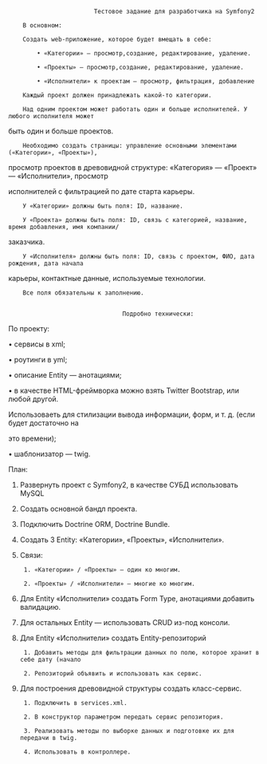                             Тестовое задание для разработчика на Symfony2

        В основном:

        Создать web-приложение, которое будет вмещать в себе:

            • «Категории» — просмотр,создание, редактирование, удаление.

            • «Проекты» — просмотр,создание, редактирование, удаление.

            • «Исполнители» к проектам — просмотр, фильтрация, добавление

        Каждый проект должен принадлежать какой-то категории.

        Над одним проектом может работать один и больше исполнителей. У любого исполнителя может

быть один и больше проектов.

        Необходимо создать страницы: управление основными элементами («Категории», «Проекты»),

просмотр проектов в древовидной структуре: «Категория» — «Проект» — «Исполнители», просмотр

исполнителей с фильтрацией по дате старта карьеры.

        У «Категории» должны быть поля: ID, название.

        У «Проекта» должны быть поля: ID, связь с категорией, название, время добавления, имя компании/

заказчика.

        У «Исполнителя» должны быть поля: ID, связь с проектом, ФИО, дата рождения, дата начала

карьеры, контактные данные, используемые технологии.

        Все поля обязательны к заполнению.


                                    Подробно технически:

По проекту:

• сервисы в xml;

• роутинги в yml;

• описание Entity — анотациями;

• в качестве HTML-фреймворка можно взять Twitter Bootstrap, или любой другой.

Использоваеть для стилизации вывода информации, форм, и т. д. (если будет достаточно на

это времени);

• шаблонизатор — twig.

План:

1. Развернуть проект с Symfony2, в качестве СУБД использовать MySQL

2. Создать основной бандл проекта.

3. Подключить Doctrine ORM, Doctrine Bundle.

4. Создать 3 Entity: «Категории», «Проекты», «Исполнители».

5. Связи:

        1. «Категории» / «Проекты» — один ко многим.

        2. «Проекты» / «Исполнители» — многие ко многим.

6. Для Entity «Исполнители» создать Form Type, анотациями добавить валидацию.

7. Для остальных Entity — использовать CRUD из-под консоли.

8. Для Entity «Исполнители» создать Entity-репозиторий

        1. Добавить методы для фильтрации данных по полю, которое хранит в себе дату (начало

        2. Репозиторий объявить и использовать как сервис.

9. Для построения древовидной структуры создать класс-сервис.

        1. Подключить в services.xml.

        2. В конструктор параметром передать сервис репозитория.

        3. Реализовать методы по выборке данных и подготовке их для передачи в twig.

        4. Использовать в контроллере.

